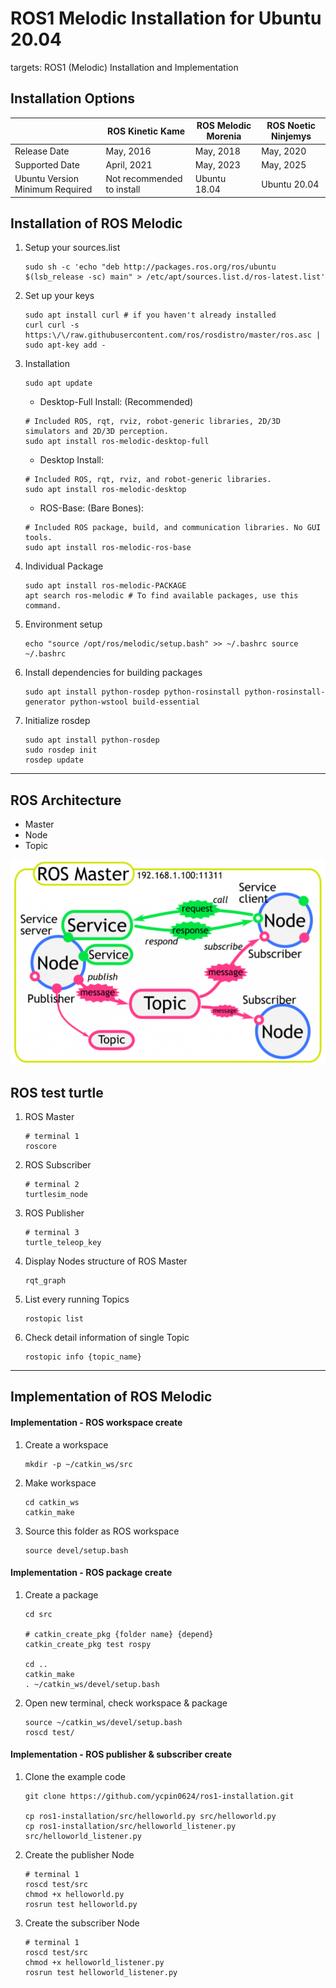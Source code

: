 # ROS1 Melodic Installation for Ubuntu 20.04

targets: ROS1 (Melodic) Installation and Implementation

Installation Options
---
| | ROS Kinetic Kame | ROS Melodic Morenia | ROS Noetic Ninjemys |
| ---- | ---- | ---- | ---- |
| Release Date | May, 2016 | May, 2018 | May, 2020 |
| Supported Date | April, 2021 | May, 2023 | May, 2025 |
| Ubuntu Version Minimum Required | Not recommended to install | Ubuntu 18.04 | Ubuntu 20.04 |


Installation of ROS Melodic
---
1. Setup your sources.list
    ```bash=
    sudo sh -c 'echo "deb http://packages.ros.org/ros/ubuntu $(lsb_release -sc) main" > /etc/apt/sources.list.d/ros-latest.list'
    ```

2. Set up your keys
    ```bash=
    sudo apt install curl # if you haven't already installed 
    curl curl -s https:\/\/raw.githubusercontent.com/ros/rosdistro/master/ros.asc | sudo apt-key add -
    ```

3. Installation
    ```bash=
    sudo apt update
    ```

    - Desktop-Full Install: (Recommended)
    ```bash=
    # Included ROS, rqt, rviz, robot-generic libraries, 2D/3D simulators and 2D/3D perception.
    sudo apt install ros-melodic-desktop-full
    ```

    - Desktop Install:
    ```bash=
    # Included ROS, rqt, rviz, and robot-generic libraries.
    sudo apt install ros-melodic-desktop
    ```

    - ROS-Base: (Bare Bones):
    ```bash=
    # Included ROS package, build, and communication libraries. No GUI tools.
    sudo apt install ros-melodic-ros-base
    ```

4. Individual Package
    ```bash=
    sudo apt install ros-melodic-PACKAGE
    apt search ros-melodic # To find available packages, use this command.
    ```

5. Environment setup
    ```bash=
    echo "source /opt/ros/melodic/setup.bash" >> ~/.bashrc source ~/.bashrc
    ```

6. Install dependencies for building packages
    ```bash=
    sudo apt install python-rosdep python-rosinstall python-rosinstall-generator python-wstool build-essential
    ```

7. Initialize rosdep
    ```bash=
    sudo apt install python-rosdep
    sudo rosdep init
    rosdep update
    ```

---

ROS Architecture
---

- Master
- Node
- Topic

![](ROS_structure.png)

ROS test turtle
---

1. ROS Master
    ```bash=
    # terminal 1
    roscore 
    ```

2. ROS Subscriber
    ```bash=
    # terminal 2
    turtlesim_node 
    ```

3. ROS Publisher
    ```bash=
    # terminal 3
    turtle_teleop_key 
    ```

4. Display Nodes structure of ROS Master 
    ```bash=
    rqt_graph
    ```

5. List every running Topics
    ```bash=
    rostopic list
    ```

6. Check detail information of single Topic
    ```bash=
    rostopic info {topic_name}
    ```

---

Implementation of ROS Melodic
---

#### Implementation - ROS workspace create

1. Create a workspace
    ```bash=
    mkdir -p ~/catkin_ws/src
    ```

2. Make workspace
    ```bash=
    cd catkin_ws
    catkin_make
    ```

3. Source this folder as ROS workspace
    ```bash=
    source devel/setup.bash
    ```

#### Implementation - ROS package create

1. Create a package
    ```bash=
    cd src

    # catkin_create_pkg {folder name} {depend}
    catkin_create_pkg test rospy

    cd ..
    catkin_make
    . ~/catkin_ws/devel/setup.bash
    ```

2. Open new terminal, check workspace & package
    ```bash=
    source ~/catkin_ws/devel/setup.bash
    roscd test/
    ```

#### Implementation - ROS publisher & subscriber create

1. Clone the example code
    ```bash=
    git clone https://github.com/ycpin0624/ros1-installation.git

    cp ros1-installation/src/helloworld.py src/helloworld.py
    cp ros1-installation/src/helloworld_listener.py src/helloworld_listener.py
    ```

2. Create the publisher Node
    ```bash=
    # terminal 1
    roscd test/src
    chmod +x helloworld.py
    rosrun test helloworld.py
    ```

3. Create the subscriber Node
    ```bash=
    # terminal 1
    roscd test/src
    chmod +x helloworld_listener.py
    rosrun test helloworld_listener.py
    ```
